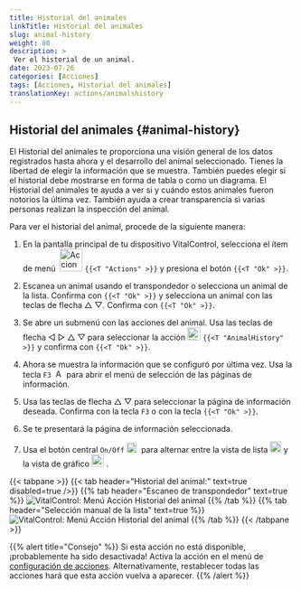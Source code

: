 ```yaml
---
title: Historial del animales
linkTitle: Historial del animales
slug: animal-history
weight: 80
description: >
 Ver el historial de un animal.
date: 2023-07-26
categories: [Acciones]
tags: [Acciones, Historial del animales]
translationKey: actions/animalshistory
---
```


## Historial del animales {#animal-history}

El Historial del animales te proporciona una visión general de los datos registrados hasta ahora y el desarrollo del animal seleccionado. Tienes la libertad de elegir la información que se muestra. También puedes elegir si el historial debe mostrarse en forma de tabla o como un diagrama. El Historial del animales te ayuda a ver si y cuándo estos animales fueron notorios la última vez. También ayuda a crear transparencia si varias personas realizan la inspección del animal.

Para ver el historial del animal, procede de la siguiente manera:

1. En la pantalla principal de tu dispositivo VitalControl, selecciona el ítem de menú &nbsp;<img src="/icons/actions.svg" width="40" align="bottom" alt="Acciones" />  `{{<T "Actions" >}}` y presiona el botón `{{<T "Ok" >}}`.

2. Escanea un animal usando el transpondedor o selecciona un animal de la lista. Confirma con `{{<T "Ok" >}}` y selecciona un animal con las teclas de flecha △ ▽. Confirma con `{{<T "Ok" >}}`.

3. Se abre un submenú con las acciones del animal. Usa las teclas de flecha ◁ ▷ △ ▽ para seleccionar la acción <img src="/icons/actions/history.svg" width="23" align="bottom" alt="Historial del animales" /> `{{<T "AnimalHistory" >}}` y confirma con `{{<T "Ok" >}}`.

4. Ahora se muestra la información que se configuró por última vez. Usa la tecla `F3` &nbsp;<img src="/icons/footer/open-popup.svg" width="15" align="bottom" alt="Abrir menú de selección" /> para abrir el menú de selección de las páginas de información.

5. Usa las teclas de flecha △ ▽ para seleccionar la página de información deseada. Confirma con la tecla `F3` o con la tecla `{{<T "Ok" >}}`.

6. Se te presentará la página de información seleccionada.

7. Usa el botón central `On/Off` <img src="/icons/footer/on-off.svg" width="18" align="bottom" alt="Botón On/Off" />&nbsp; para alternar entre la vista de lista <img src="/icons/footer/list.svg" width="20" align="bottom" alt="Vista de lista" /> y la vista de gráfico <img src="/icons/footer/chart.svg" width="22" align="bottom" alt="Vista de gráfico" />&nbsp;.

{{< tabpane >}}
{{< tab header="Historial del animal:" text=true disabled=true />}}
{{% tab header="Escaneo de transpondedor" text=true %}}
![VitalControl: Menú Acción Historial del animal](../images/animalhistory-scan.png "Historial del animal")
{{% /tab %}}
{{% tab header="Selección manual de la lista" text=true %}}
![VitalControl: Menú Acción Historial del animal](../images/animalhistory.png "Historial del animal")
{{% /tab %}}
{{< /tabpane >}}

{{% alert title="Consejo" %}}
Si esta acción no está disponible, ¡probablemente ha sido desactivada! Activa la acción en el menú de [configuración de acciones](/es/docs/actions/setting/). Alternativamente, restablecer todas las acciones hará que esta acción vuelva a aparecer.
{{% /alert %}}
